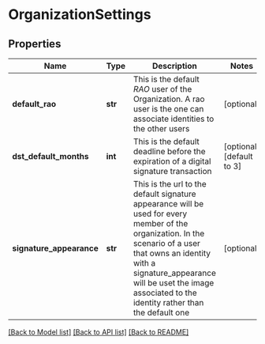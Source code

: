 # OrganizationSettings

## Properties
Name | Type | Description | Notes
------------ | ------------- | ------------- | -------------
**default_rao** | **str** | This is the default *RAO* user of the Organization. A rao user is the one can associate identities to the other users  | [optional] 
**dst_default_months** | **int** | This is the default deadline before the expiration of a digital signature transaction | [optional] [default to 3]
**signature_appearance** | **str** | This is the url to the default signature appearance will be used for every member of the organization. In the scenario of a user that owns an identity with a signature_appearance will be uset the image associated to the identity rather than the default one  | [optional] 

[[Back to Model list]](../README.md#documentation-for-models) [[Back to API list]](../README.md#documentation-for-api-endpoints) [[Back to README]](../README.md)


